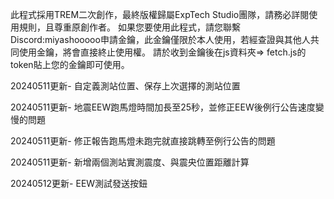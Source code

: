 此程式採用TREM二次創作，最終版權歸屬ExpTech Studio團隊，請務必詳閱使用規則，且尊重原創作者。
如果您要使用此程式，請您聯繫Discord:miyashooooo申請金鑰，此金鑰僅限於本人使用，若經查證與其他人共同使用金鑰，將會直接終止使用權。
請於收到金鑰後在js資料夾=> fetch.js的token貼上您的金鑰即可使用。

20240511更新-
自定義測站位置、保存上次選擇的測站位置

20240511更新-
地震EEW跑馬燈時間加長至25秒，並修正EEW後例行公告速度變慢的問題

20240511更新-
修正報告跑馬燈未跑完就直接跳轉至例行公告的問題

20240511更新-
新增兩個測站實測震度、與震央位置距離計算

20240512更新-
EEW測試發送按鈕
